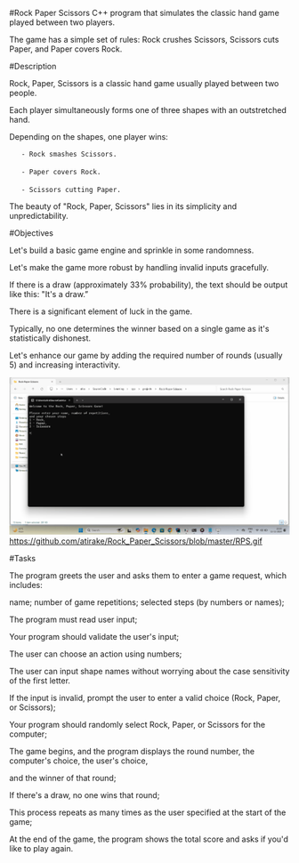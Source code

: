 #Rock Paper Scissors
C++ program that simulates the classic hand game played between two players.

The game has a simple set of rules: Rock crushes Scissors, Scissors cuts Paper, and Paper covers Rock.


#Description 

Rock, Paper, Scissors is a classic hand game usually played between two people.
             
Each player simultaneously forms one of three shapes with an outstretched hand.

Depending on the shapes, one player wins:
             
       - Rock smashes Scissors.
       
       - Paper covers Rock.
       
       - Scissors cutting Paper.

The beauty of "Rock, Paper, Scissors" lies in its simplicity and unpredictability.


#Objectives

Let's build a basic game engine and sprinkle in some randomness.

Let's make the game more robust by handling invalid inputs gracefully.
            
If there is a draw (approximately 33% probability), the text should be output like this: "It's a draw.”

There is a significant element of luck in the game.
            
Typically, no one determines the winner based on a single game as it's statistically dishonest.
            
Let's enhance our game by adding the required number of rounds (usually 5) and increasing interactivity.


![](https://github.com/atirake/Rock_Paper_Scissors/blob/master/RPS.gif)
https://github.com/atirake/Rock_Paper_Scissors/blob/master/RPS.gif


#Tasks 

The program greets the user and asks them to enter a game request, which includes:
       
name; number of game repetitions; selected steps (by numbers or names);

The program must read user input;

Your program should validate the user's input;

The user can choose an action using numbers;

The user can input shape names without worrying about the case sensitivity of the first letter.

If the input is invalid, prompt the user to enter a valid choice (Rock, Paper, or Scissors);

Your program should randomly select Rock, Paper, or Scissors for the computer;

The game begins, and the program displays the round number, the computer's choice, the user's choice,

and the winner of that round;

If there's a draw, no one wins that round;

This process repeats as many times as the user specified at the start of the game;

At the end of the game, the program shows the total score and asks if you'd like to play again.
